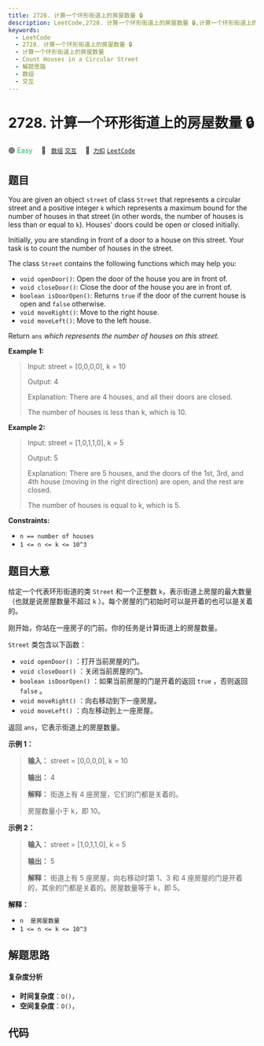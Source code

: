 ```yaml
---
title: 2728. 计算一个环形街道上的房屋数量 🔒
description: LeetCode,2728. 计算一个环形街道上的房屋数量 🔒,计算一个环形街道上的房屋数量,Count Houses in a Circular Street,解题思路,数组,交互
keywords:
  - LeetCode
  - 2728. 计算一个环形街道上的房屋数量 🔒
  - 计算一个环形街道上的房屋数量
  - Count Houses in a Circular Street
  - 解题思路
  - 数组
  - 交互
---
```


# 2728. 计算一个环形街道上的房屋数量 🔒

🟢 <font color=#15bd66>Easy</font>&emsp; 🔖&ensp; [`数组`](/tag/array.md) [`交互`](/tag/interactive.md)&emsp; 🔗&ensp;[`力扣`](https://leetcode.cn/problems/count-houses-in-a-circular-street) [`LeetCode`](https://leetcode.com/problems/count-houses-in-a-circular-street)

## 题目

You are given an object `street` of class `Street` that represents a circular
street and a positive integer `k` which represents a maximum bound for the
number of houses in that street (in other words, the number of houses is less
than or equal to `k`). Houses' doors could be open or closed initially.

Initially, you are standing in front of a door to a house on this street. Your
task is to count the number of houses in the street.

The class `Street` contains the following functions which may help you:

  * `void openDoor()`: Open the door of the house you are in front of.
  * `void closeDoor()`: Close the door of the house you are in front of.
  * `boolean isDoorOpen()`: Returns `true` if the door of the current house is open and `false` otherwise.
  * `void moveRight()`: Move to the right house.
  * `void moveLeft()`: Move to the left house.

Return `ans` _which represents the number of houses on this street._



**Example 1:**

> Input: street = [0,0,0,0], k = 10
> 
> Output: 4
> 
> Explanation: There are 4 houses, and all their doors are closed. 
> 
> The number of houses is less than k, which is 10.

**Example 2:**

> Input: street = [1,0,1,1,0], k = 5
> 
> Output: 5
> 
> Explanation: There are 5 houses, and the doors of the 1st, 3rd, and 4th house (moving in the right direction) are open, and the rest are closed.
> 
> The number of houses is equal to k, which is 5.

**Constraints:**

  * `n == number of houses`
  * `1 <= n <= k <= 10^3`


## 题目大意

给定一个代表环形街道的类 `Street` 和一个正整数 `k`，表示街道上房屋的最大数量（也就是说房屋数量不超过 `k`
）。每个房屋的门初始时可以是开着的也可以是关着的。

刚开始，你站在一座房子的门前。你的任务是计算街道上的房屋数量。

`Street` 类包含以下函数：

  * `void openDoor()` ：打开当前房屋的门。
  * `void closeDoor()` ：关闭当前房屋的门。
  * `boolean isDoorOpen()` ：如果当前房屋的门是开着的返回 `true` ，否则返回 `false` 。
  * `void moveRight()` ：向右移动到下一座房屋。
  * `void moveLeft()` ：向左移动到上一座房屋。

返回 `ans`，它表示街道上的房屋数量。



**示例 1：**

> 
> 
> 
> 
> 
> **输入：** street = [0,0,0,0], k = 10
> 
> **输出：** 4
> 
> **解释：** 街道上有 4 座房屋，它们的门都是关着的。
> 
> 房屋数量小于 k，即 10。

**示例 2：**

> 
> 
> 
> 
> 
> **输入：** street = [1,0,1,1,0], k = 5
> 
> **输出：** 5
> 
> **解释：** 街道上有 5 座房屋，向右移动时第 1、3 和 4 座房屋的门是开着的，其余的门都是关着的。房屋数量等于 k，即 5。
> 
> 



**解释：**

  * `n  是房屋数量`
  * `1 <= n <= k <= 10^3`


## 解题思路

#### 复杂度分析

- **时间复杂度**：`O()`，
- **空间复杂度**：`O()`，

## 代码

```javascript

```